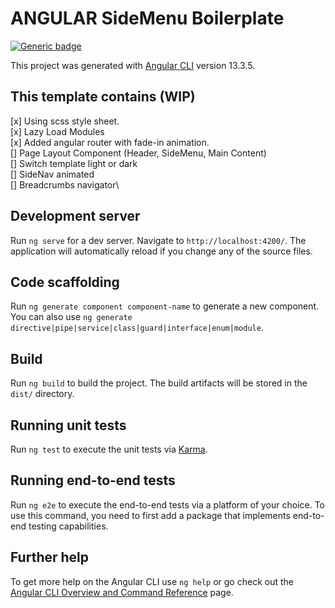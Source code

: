 # ANGULAR SideMenu Boilerplate
[![Generic badge](https://img.shields.io/badge/UNDER-CONSTRUCTION-yellow.svg)](https://shields.io/)

This project was generated with [Angular CLI](https://github.com/angular/angular-cli) version 13.3.5.

## This template contains (WIP)

[x] Using scss style sheet. \
[x] Lazy Load Modules\
[x] Added angular router with fade-in animation.\
[] Page Layout Component (Header, SideMenu, Main Content)\
[] Switch template light or dark\
[] SideNav animated\
[] Breadcrumbs navigator\

## Development server

Run `ng serve` for a dev server. Navigate to `http://localhost:4200/`. The application will automatically reload if you change any of the source files.

## Code scaffolding

Run `ng generate component component-name` to generate a new component. You can also use `ng generate directive|pipe|service|class|guard|interface|enum|module`.

## Build

Run `ng build` to build the project. The build artifacts will be stored in the `dist/` directory.

## Running unit tests

Run `ng test` to execute the unit tests via [Karma](https://karma-runner.github.io).

## Running end-to-end tests

Run `ng e2e` to execute the end-to-end tests via a platform of your choice. To use this command, you need to first add a package that implements end-to-end testing capabilities.

## Further help

To get more help on the Angular CLI use `ng help` or go check out the [Angular CLI Overview and Command Reference](https://angular.io/cli) page.
